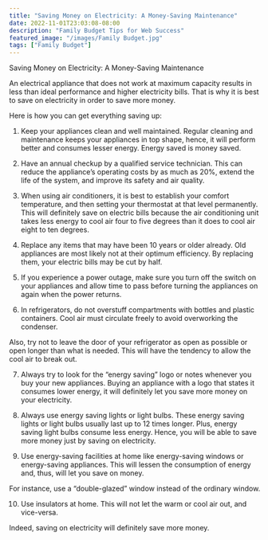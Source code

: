 ```yaml
---
title: "Saving Money on Electricity: A Money-Saving Maintenance"
date: 2022-11-01T23:03:08-08:00
description: "Family Budget Tips for Web Success"
featured_image: "/images/Family Budget.jpg"
tags: ["Family Budget"]
---
```


Saving Money on Electricity: A Money-Saving Maintenance

An electrical appliance that does not work at maximum capacity results in less than ideal performance and higher electricity bills. That is why it is best to save on electricity in order to save more money.

Here is how you can get everything saving up:

1. Keep your appliances clean and well maintained. Regular cleaning and maintenance keeps your appliances in top shape, hence, it will perform better and consumes lesser energy. Energy saved is money saved.

2. Have an annual checkup by a qualified service technician. This can reduce the appliance’s operating costs by as much as 20%, extend the life of the system, and improve its safety and air quality.

3. When using air conditioners, it is best to establish your comfort temperature, and then setting your thermostat at that level permanently. This will definitely save on electric bills because the air conditioning unit takes less energy to cool air four to five degrees than it does to cool air eight to ten degrees.

4. Replace any items that may have been 10 years or older already. Old appliances are most likely not at their optimum efficiency. By replacing them, your electric bills may be cut by half.

5. If you experience a power outage, make sure you turn off the switch on your appliances and allow time to pass before turning the appliances on again when the power returns.

6. In refrigerators, do not overstuff compartments with bottles and plastic containers. Cool air must circulate freely to avoid overworking the condenser.

Also, try not to leave the door of your refrigerator as open as possible or open longer than what is needed. This will have the tendency to allow the cool air to break out.

7. Always try to look for the “energy saving” logo or notes whenever you buy your new appliances. Buying an appliance with a logo that states it consumes lower energy, it will definitely let you save more money on your electricity.

8. Always use energy saving lights or light bulbs. These energy saving lights or light bulbs usually last up to 12 times longer. Plus, energy saving light bulbs consume less energy. Hence, you will be able to save more money just by saving on electricity.

9. Use energy-saving facilities at home like energy-saving windows or energy-saving appliances. This will lessen the consumption of energy and, thus, will let you save on money.

For instance, use a “double-glazed” window instead of the ordinary window.

10. Use insulators at home. This will not let the warm or cool air out, and vice-versa.

Indeed, saving on electricity will definitely save more money.

